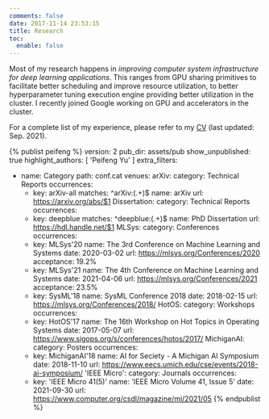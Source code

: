 ```yaml
---
comments: false
date: 2017-11-14 23:53:15
title: Research
toc:
  enable: false
---
```


Most of my research happens in _improving computer system infrastructure for deep learning applications_.
This ranges from GPU sharing primitives to facilitate better scheduling and improve resource utilization, to better hyperparameter tuning execution engine providing better utilization in the cluster.
I recently joined Google working on GPU and accelerators in the cluster.

For a complete list of my experience, please refer to my [CV](/assets/dl/cv.pdf) (last updated: Sep. 2021).

{% publist peifeng %}
version: 2
pub_dir: assets/pub
show_unpublished: true
highlight_authors: [ 'Peifeng Yu' ]
extra_filters:
- name: Category
  path: conf.cat
venues:
  arXiv:
    category: Technical Reports
    occurrences:
    - key: arXiv-all
      matches: ^arXiv:(.+)$
      name: arXiv
      url: https://arxiv.org/abs/$1
  Dissertation:
    category: Technical Reports
    occurrences:
    - key: deepblue
      matches: ^deepblue:(.+)$
      name: PhD Dissertation
      url: https://hdl.handle.net/$1
  MLSys:
    category: Conferences
    occurrences:
    - key: MLSys'20
      name: The 3rd Conference on Machine Learning and Systems
      date: 2020-03-02
      url: https://mlsys.org/Conferences/2020
      acceptance: 19.2%
    - key: MLSys'21
      name: The 4th Conference on Machine Learning and Systems
      date: 2021-04-06
      url: https://mlsys.org/Conferences/2021
      acceptance: 23.5%
    - key: SysML'18
      name: SysML Conference 2018
      date: 2018-02-15
      url: https://mlsys.org/Conferences/2018/
  HotOS:
    category: Workshops
    occurrences:
    - key: HotOS'17
      name: The 16th Workshop on Hot Topics in Operating Systems
      date: 2017-05-07
      url: https://www.sigops.org/s/conferences/hotos/2017/
  MichiganAI:
    category: Posters
    occurrences:
    - key: MichiganAI'18
      name: AI for Seciety - A Michigan AI Symposium
      date: 2018-11-10
      url: https://www.eecs.umich.edu/cse/events/2018-ai-symposium/
  'IEEE Micro':
    category: Journals
    occurrences:
    - key: 'IEEE Micro 41(5)'
      name: 'IEEE Micro Volume 41, Issue 5'
      date: 2021-09-30
      url: https://www.computer.org/csdl/magazine/mi/2021/05
{% endpublist %}
